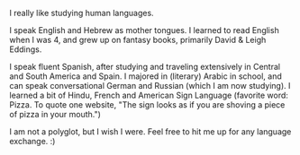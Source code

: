 I really like studying human languages. 

I speak English and Hebrew as mother tongues. I learned to read English when I was 4, and grew up on fantasy books, primarily David & Leigh Eddings. 



I speak fluent Spanish, after studying and traveling extensively in Central and South America and Spain. I majored in (literary) Arabic in school, and can speak conversational German and Russian (which I am now studying). I learned a bit of Hindu, French and American Sign Language (favorite word: Pizza. To quote one website, "The sign looks as if you are shoving a piece of pizza in your mouth.")

I am not a polyglot, but I wish I were. Feel free to hit me up for any language exchange. :) 